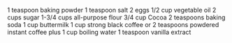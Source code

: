 1 teaspoon baking powder
1 teaspoon salt
2 eggs
1/2 cup vegetable oil
2 cups sugar
1-3/4 cups all-purpose flour
3/4 cup Cocoa
2 teaspoons baking soda
1 cup buttermilk
1 cup strong black coffee or 2 teaspoons powdered instant coffee plus 1 cup boiling water
1 teaspoon vanilla extract